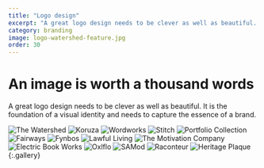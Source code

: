```yaml
---
title: "Logo design"
excerpt: "A great logo design needs to be clever as well as beautiful. It is the foundation of a visual identity and needs to capture the essence of a brand."
category: branding
image: logo-watershed-feature.jpg
order: 30
---
```


# An image is worth a&nbsp;thousand&nbsp;words

A great logo design needs to be clever as well as beautiful. It is the foundation of a visual identity and needs to capture the essence of a brand.

![The Watershed]({{site.baseurl}}/images/logo-watershed.jpg)
![Koruza]({{site.baseurl}}/images/logo-koruza.jpg)
![Wordworks]({{site.baseurl}}/images/logo-wordworks.jpg)
![Stitch]({{site.baseurl}}/images/logo-stitch.jpg)
![Portfolio Collection]({{site.baseurl}}/images/logo-portfolio.jpg)
![Fairways]({{site.baseurl}}/images/logo-fairways.jpg)
![Fynbos]({{site.baseurl}}/images/logo-fynbos.jpg)
![Lawful Living]({{site.baseurl}}/images/logo-lawful-living.jpg)
![The Motivation Company]({{site.baseurl}}/images/logo-motivation-co.jpg)
![Electric Book Works]({{site.baseurl}}/images/logo-ebw.jpg)
![Oxlflo]({{site.baseurl}}/images/logo-oxflo.jpg)
![SAMod]({{site.baseurl}}/images/logo-sa-mod.jpg)
![Raconteur]({{site.baseurl}}/images/logo-raconteur.jpg)
![Heritage Plaque]({{site.baseurl}}/images/logo-hpp.jpg)
{:.gallery}







